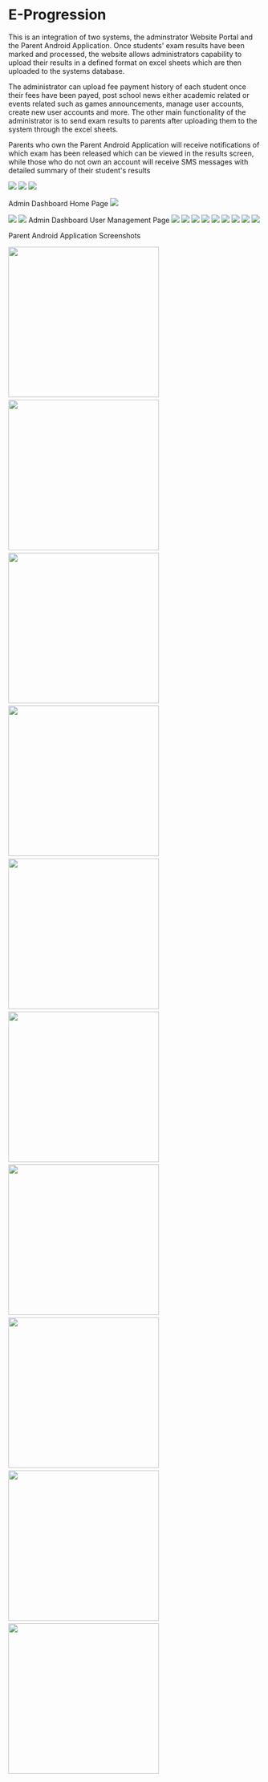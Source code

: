 # E-Progression
This is an integration of two systems, the adminstrator Website Portal and the Parent Android Application. Once students' exam results have been marked and processed, the website allows administrators capability to upload their results in a defined format on excel sheets which are then uploaded to the systems database.

The administrator can upload fee payment history of each student once their fees have been payed, post school news either academic related or events related such as games announcements, manage user accounts, create new user accounts and more. The other main functionality of the administrator is to send exam results to parents after uploading them to the system through the excel sheets. 

Parents who own the Parent Android Application will receive notifications of which exam has been released which can be viewed in the results screen, while those who do not own an account will receive SMS messages with detailed summary of their student's results


<img src="Web/student_progression_system/images/loginpage.png" >
<img src="Web/student_progression_system/images/passwordpage.png" >
<img src="Web/student_progression_system/images/registrationpage.png" >

Admin Dashboard Home Page
<img src="Web/student_progression_system/images/homepage.png" >

<img src="Web/student_progression_system/images/adminpasspage.png" >

<img src="Web/student_progression_system/images/editpage.png" >
Admin Dashboard User Management Page
<img src="Web/student_progression_system/images/userpage.png" >

<img src="Web/student_progression_system/images/filepage.png" >

<img src="Web/student_progression_system/images/newspage.png" >

<img src="Web/student_progression_system/images/datapage.png" >

<img src="Web/student_progression_system/images/financepage.png" >

<img src="Web/student_progression_system/images/addfinancerecords.png" >

<img src="Web/student_progression_system/images/academicpage.png" >

<img src="Web/student_progression_system/images/reportspage.png" >

<img src="Web/student_progression_system/images/sendexam.png" >


Parent Android Application Screenshots

<div style="display:grid; grid-gap:5px;">  
  <img src="Android/E-Progression/images/loginscreen.jpeg" width="300" >
  <img src="Android/E-Progression/images/registrationscreen.jpeg" width="300" >
  <img src="Android/E-Progression/images/passresetscreen.jpeg" width="300" >
  <img src="Android/E-Progression/images/homescreen.jpeg" width="300" >
  <img src="Android/E-Progression/images/resultsscreen.jpeg" width="300" >
  <img src="Android/E-Progression/images/feesscreen.jpeg" width="300" >
  <img src="Android/E-Progression/images/newsscreen.jpeg" width="300" >
  <img src="Android/E-Progression/images/profilescreen.jpeg" width="300" >
  <img src="Android/E-Progression/images/notification.jpeg" width="300" >
  <img src="Android/E-Progression/images/sms-example.jpeg" width="300" >
  </div>
